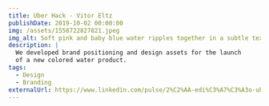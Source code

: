 ```yaml
---
title: Uber Hack - Vitor Eltz
publishDate: 2019-10-02 00:00:00
img: /assets/1558722827821.jpeg
img_alt: Soft pink and baby blue water ripples together in a subtle texture.
description: |
  We developed brand positioning and design assets for the launch
  of a new colored water product.
tags:
  - Design
  - Branding
externalUrl: https://www.linkedin.com/pulse/2%C2%AA-edi%C3%A7%C3%A3o-uber-hack-mobilidade-urbana-porto-alegre-vitor-eltz/
---
```


